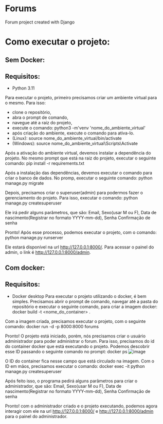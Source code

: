 # Forums
Forum project created with Django

# Como executar o projeto:

## Sem Docker:

## Requisitos:
- Python 3.11

Para executar o projeto, primeiro precisamos criar um ambiente virtual para o mesmo. Para isso: 
  - clone o repositório, 
  - abra o prompt de comando,
  - navegue até a raiz do projeto,
  - execute o comando: python3 -m'venv 'nome_do_ambiente_virtual'
  - após criação do ambiente, execute o comando para ativa-lo.
  - (Linux): source nome_do_ambiente_virtual/bin/activate
  - (Windows): source nome_do_ambiente_virtual\Scripts\Activate

Após a ativação do ambiente virtual, devemos instalar a dependência do projeto. No mesmo prompt que está na raiz do projeto, executar o seguinte comando:
pip install -r requirements.txt

Após a instalação das dependências, devemos executar o comando para criar o banco de dados. No promp, executar o seguinte comando:
python manage.py migrate

Depois, precisamos criar o superuser(admin) para podermos fazer o gerenciamento do projeto. Para isso, executar o comando:
python manage.py createsuperuser

Ele irá pedir alguns parâmetros, que são:
Email,
Sexo(usar M ou F),
Data de nascimento(Registrar no formato YYYY-mm-dd),
Senha
Confirmação de senha

Pronto! Após esse processo, podemos executar o projeto, com o comando:
python manage.py runserver

Ele estará disponível na url http://127.0.0.1:8000/. Para acessar o painel do admin, o link é http://127.0.0.1:8000/admin.

## Com docker:
## Requisitos:
  - Docker desktop
Para executar o projeto utilizando o docker, é bem simples. Precisamos abrir o prompt de comando, navegar até a pasta do repositório e executar o seguinte comando, para criar a imagem docker:
docker build -t <nome_do_container> .

Com a imagem criada, precisamos executar o projeto, com o seguinte comando:
docker run -d -p 8000:8000 forums

Pronto! O projeto está iniciado, porém, nós precisamos criar o usuário administrador para poder administrar o forum. Para isso, precisamos do id do container docker que está executando o projeto. Podemos descobrir esse ID passando o seguinte comando no prompt:
docker ps
![image](https://github.com/matheusfogolin/Forums/assets/57686224/037c103a-1794-4f15-89c0-e3a0144de818)

O ID do container fica nesse campo que está circulado na imagem.
Com o ID em mãos, precisamos executar o comando:
docker exec -it <id do container> python manage.py createsuperuser

Após feito isso, o programa pedirá alguns parâmetros para criar o administrador, que são:
Email,
Sexo(usar M ou F),
Data de nascimento(Registrar no formato YYYY-mm-dd),
Senha
Confirmação de senha

Pronto! com o administrador criado e o projeto executando, podemos agora interagir com ele na url http://127.0.0.1:8000/ e http://127.0.0.1:8000/admin para o painel do administrador.



